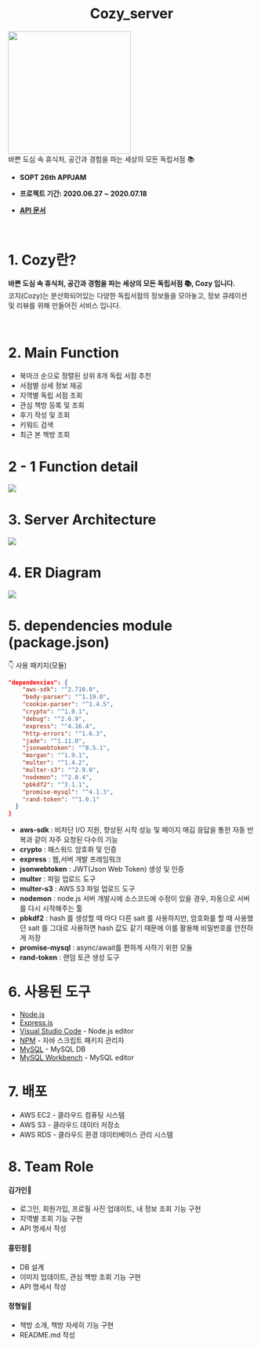 <h1 align="center"> Cozy_server  </h1>


<p align="center">
<div align="center" style="display:flex;">
	<img src="https://user-images.githubusercontent.com/43127088/86875633-e9444800-c11d-11ea-9f13-cd2543ac2475.png" width="250">
</div>
  바쁜 도심 속 휴식처, 공간과 경험을 파는 세상의 모든 독립서점 📚
</p>


* <b> SOPT 26th APPJAM
    
* 프로젝트 기간: 2020.06.27 ~ 2020.07.18

* [API 문서](https://github.com/OurCozy/cozy-server/wiki)</b>

<br>

# 1. Cozy란?

<b>바쁜 도심 속 휴식처, 공간과 경험을 파는 세상의 모든 독립서점 📚, Cozy 입니다.</b>
<br>
코지(Cozy)는 분산화되어있는 다양한 독립서점의 정보들을 모아놓고, 정보 큐레이션 및 리뷰를 위해 만들어진 서비스 입니다.
</br>

<br>

# 2. Main Function

* 북마크 순으로 정렬된 상위 8개 독립 서점 추천
* 서점별 상세 정보 제공
* 지역별 독립 서점 조회
* 관심 책방 등록 및 조회
* 후기 작성 및 조회
* 키워드 검색
* 최근 본 책방 조회
# 2 - 1 Function detail

<div align="center" style="display:flex;">
	<img src="https://user-images.githubusercontent.com/43127088/86893684-fae91800-c13c-11ea-886c-c04f72a587ef.PNG">
</div>

# 3. Server Architecture  
<div align="center" style="display:flex;">
	<img src="https://user-images.githubusercontent.com/43127088/86875643-ed706580-c11d-11ea-97a9-2210568f6082.png">
</div>


# 4. ER Diagram  

<div align="center" style="display:flex;">
	<img src="https://user-images.githubusercontent.com/43127088/86874549-88b40b80-c11b-11ea-8ae8-bd70d2c0a4f2.png">
</div>

# 5. dependencies module (package.json)

👇 사용 패키지(모듈)

```json
"dependencies": {
    "aws-sdk": "^2.710.0",
    "body-parser": "^1.19.0",
    "cookie-parser": "^1.4.5",
    "crypto": "^1.0.1",
    "debug": "^2.6.9",
    "express": "^4.16.4",
    "http-errors": "^1.6.3",
    "jade": "^1.11.0",
    "jsonwebtoken": "^8.5.1",
    "morgan": "^1.9.1",
    "multer": "^1.4.2",
    "multer-s3": "^2.9.0",
    "nodemon": "^2.0.4",
    "pbkdf2": "^3.1.1",
    "promise-mysql": "^4.1.3",
    "rand-token": "^1.0.1"
  }
}

```
- **aws-sdk** : 비차단 I/O 지원, 향상된 시작 성능 및 페이지 매김 응답을 통한 자동 반복과 같이 자주 요청된 다수의 기능
- **crypto** : 패스워드 암호화 및 인증 
- **express** : 웹,서버 개발 프레임워크
- **jsonwebtoken** : JWT(Json Web Token) 생성 및 인증 
- **multer** : 파일 업로드 도구
- **multer-s3** : AWS S3 파일 업로드 도구
- **nodemon** : node.js 서버 개발시에 소스코드에 수정이 있을 경우, 자동으로 서버를 다시 시작해주는 툴
- **pbkdf2** : hash 를 생성할 때 마다 다른 salt 를 사용하지만, 암호화를 할 때 사용했던 salt 를 그대로 사용하면 hash 값도 같기 때문에 이를 활용해 비밀번호를 안전하게 저장
- **promise-mysql** : async/await를 편하게 사하기 위한 모듈
- **rand-token** : 랜덤 토큰 생성 도구
 

# 6. 사용된 도구

* [Node.js](https://nodejs.org/ko/)
* [Express.js](http://expressjs.com/ko/) 
* [Visual Studio Code](https://code.visualstudio.com/) - Node.js editor
* [NPM](https://rometools.github.io/rome/) - 자바 스크립트 패키지 관리자
* [MySQL](https://www.mysql.com/) - MySQL DB
* [MySQL Workbench](https://www.mysql.com/products/workbench/) - MySQL editor


# 7. 배포

* AWS EC2 - 클라우드 컴퓨팅 시스템
* AWS S3 - 클라우드 데이터 저장소
* AWS RDS - 클라우드 환경 데이터베이스 관리 시스템

# 8. Team Role

####  김가인📕

- 로그인, 회원가입, 프로필 사진 업데이트, 내 정보 조회 기능 구현
- 지역별 조회 기능 구현
- API 명세서 작성 

####  홍민정📗

- DB 설계
- 이미지 업데이트, 관심 책방 조회 기능 구현
- API 명세서 작성

####  정형일📘

- 책방 소개, 책방 자세히 기능 구현
- README.md 작성
